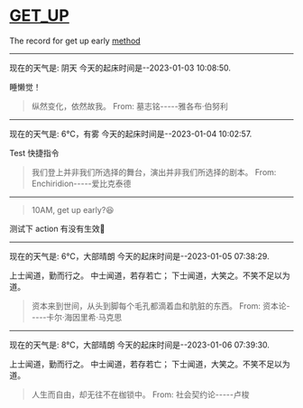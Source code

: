 # [GET_UP](https://github.com/ISheepp/2023/issues/1)

The record for get up early
[method](https://github.com/yihong0618/gitblog/issues/198)

---

现在的天气是: 阴天
今天的起床时间是--2023-01-03 10:08:50.

 睡懒觉！

 >  纵然变化，依然故我。 
 From: 墓志铭-----雅各布·伯努利

---

现在的天气是: 6°C，有雾
今天的起床时间是--2023-01-04 10:02:57.

 Test 快捷指令

 >  我们登上并非我们所选择的舞台，演出并非我们所选择的剧本。 
 From: Enchiridion-----爱比克泰德

---

> 10AM, get up early?😆

测试下 action 有没有生效🤔


---

现在的天气是: 6°C，大部晴朗
今天的起床时间是--2023-01-05 07:38:29.

 上士闻道，勤而行之。
中士闻道，若存若亡；
下士闻道，大笑之。不笑不足以为道。

 >  资本来到世间，从头到脚每个毛孔都滴着血和肮脏的东西。 
 From: 资本论-----卡尔·海因里希·马克思

---

现在的天气是: 8°C，大部晴朗
今天的起床时间是--2023-01-06 07:39:30.

 上士闻道，勤而行之。
中士闻道，若存若亡；
下士闻道，大笑之。不笑不足以为道。

 >  人生而自由，却无往不在枷锁中。 
 From: 社会契约论-----卢梭